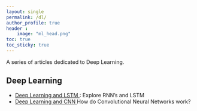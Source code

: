 ```yaml
---
layout: single
permalink: /dl/
author_profile: true
header :
    image: "ml_head.png"
toc: true
toc_sticky: true
---
```


A series of articles dedicated to Deep Learning.

## Deep Learning 

* [Deep Learning and LSTM ](https://mohameddhaoui.github.io/deeplearning/LSTM/) : Explore RNN’s and LSTM
* [Deep Learning and CNN ](https://mohameddhaoui.github.io/deeplearning/CNN/)  How do Convolutional Neural Networks work?
